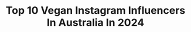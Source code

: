 ---
title: Top 10 Vegan Instagram Influencers In Australia In 2024
description: >-
  Find top vegan Instagram influencers in Australia in 2024. Most popular hashtags: #vegan #veganfood #veganrecipes.
platform: Instagram
hits: 229
text_top: See the top-rated Instagram profiles on inBeat.
text_bottom: inBeat aggregates 229 Instagram influencers like this in Australia for you to connect with.
profiles:
  - username: "shaktifresh"
    fullname: >-
      ALIZA ☼ CONSCIOUS LIFESTYLE
    bio: >-
      vegan • yogi • retreat chef ❀ american gal livin’ in melbourne ✺ chef & catering @consciouscravingsco ☽ MY LINKS BELOW! ⥥
    location: "Australia"
    followers: 6202
    engagement: 270
    commentsToLikes: 0.252058
    id: ck8tdurs64ugf0j78weepfqgo
    verified: false
    hashtags: "#vegan"
  - username: "amandaducks"
    fullname: >-
      Amanda Ducks
    bio: >-
      👩🏼‍🌾 vegan foodie | australia 🌞 hello@amandaducks.com 🪴 weekly videos on youtube
    location: "Australia"
    followers: 35609
    engagement: 624
    commentsToLikes: 0.019091
    id: ck5hhv8pfa8ys0i115t7kginx
    verified: false
    hashtags: "#vegandessert, #vegan, #veganrecipe, #veganfood"
  - username: "zaccharybird"
    fullname: >-
      Zacchary Bird
    bio: >-
      DON’T PANIC! 100% vegan from 🇦🇺 Author “Vegan Junk Food” 🍔 & “The Vegan Butcher” EN/NL/FR/DE🍗 “The Vegan Baker” out NOW 🧁 bookings@slickmgmt.com.au
    location: "Australia"
    followers: 96428
    engagement: 793
    commentsToLikes: 0.028059
    id: cl48q93wgm8kg0i23yf9ozb4p
    verified: false
    hashtags: "#vegan, #vegandonut, #veganworldshare, #bestofvegan"
  - username: "sianelyse"
    fullname: >-
      Sian Elyse | Vegan Travel
    bio: >-
      🌱 Vegan foodie + solo traveller 🌏 Finding you all the best eats in → India 💌 sianelyse@outlook.com 👇 Vegan starter kit
    location: "Australia"
    followers: 30555
    engagement: 1382
    commentsToLikes: 0.105122
    id: cl48q93n6m8c80i23u0tl701i
    verified: false
    hashtags: "#veganabroad, #gingerbreadcastle, #vegandessert, #veganlife"
  - username: "that_vegan_dad"
    fullname: >-
      Jack Rock
    bio: >-
      🌱Making vegan more accessible w/ recipes, humour & more! MY FREE LUNCH BOX EBOOK ⬇️ 📧 Mgmt @oracoagency
    location: "Australia"
    followers: 24726
    engagement: 925
    commentsToLikes: 0.133254
    id: cl48q93pqm8ek0i23ggirim9w
    verified: false
    hashtags: "#kidslunchbox, #lunchboxes, #easyrecipes, #veganfood"
  - username: "itsshukran"
    fullname: >-
      shukran
    bio: >-
      22 — vegan 🏳️‍🌈 | graphic design student, artist making art, drinking coffee, and learning new things
    location: "Australia"
    followers: 21401
    engagement: 815
    commentsToLikes: 0.037705
    id: ck8t4qpsv7q890j78r6u690gm
    verified: false
    hashtags: "#artsy, #aesthetic, #portrait, #moodytoning"
  - username: "jessicagracewhalen"
    fullname: >-
      Jessica Whalen
    bio: >-
      Made in Australia 🇦🇺🦘Based in Dubai 🇦🇪🦂 I travel for a living, hold my breath & climb things as sports. Vegan bc I hate plants 🧗‍♀️🌋 🌏👩‍✈️ 🐋 🤿
    location: "Australia"
    followers: 31325
    engagement: 332
    commentsToLikes: 0.018175
    id: ck0ucnqnmh8h90i1968t7oiwf
    verified: false
    hashtags: "#travel, #stewardessa, #freediving, #femaletravel"
  - username: "vegan.brianna"
    fullname: >-
      Brianna 🌱
    bio: >-
      vegan, conscious + slow living chickens are my best friends @conscious.sisters (relaunching)
    location: "Australia"
    followers: 10977
    engagement: 218
    commentsToLikes: 0.038404
    id: ck6uhnwj7a7lh0j710nxq60v8
    verified: false
    hashtags: "#fussfree, #1secondeveryday, #2021, #plantbasedfood"
  - username: "shannon_martinez"
    fullname: >-
      Shannon Martinez
    bio: >-
      Owner, chef and author. @smithanddaughters @smithanddeli @_lonamisa_ @alibisydney 100% Vegan cuisine. Management @missusmcreative
    location: "Australia"
    followers: 37137
    engagement: 213
    commentsToLikes: 0.034399
    id: ck5cfg9lymw4d0i11kxpgbihh
    verified: false
    hashtags: "#ad, #goldengaytime, #tastethedifference, #book4"
  - username: "rainbownourishments"
    fullname: >-
      Anthea
    bio: >-
      🍰Vegan baking 📖Cookbook author + former cake biz owner 🐨Australia 📧anthea@rainbownourishments.com
    location: "Australia"
    followers: 395282
    engagement: 189
    commentsToLikes: 0.019456
    id: ck136b8pz5mvo0i19dvi57yyz
    verified: false
    hashtags: "#avocadorecipe, #ad, #avocadocake"
---